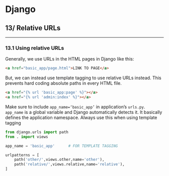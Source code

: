 # Django

## 13/ Relative URLs

---

### 13.1 Using relative URLs

Generally, we use URLs in the HTML pages in Django like this:

```html
<a href="basic_app/page.html">LINK TO PAGE</a>
```

But, we can instead use template tagging to use relative URLs instead. This prevents hard coding absolute paths in every HTML file.

```html
<a href="{% url 'basic_app:page' %}"></a>
<a href="{% url 'admin:index' %}"></a>
```

Make sure to include `app_name=‘basic_app’` in application’s `urls.py`. `app_name` is a global variable and Django automatically detects it. It basically defines the application namespace. Always use this when using template tagging

```py
from django.urls import path
from . import views

app_name = 'basic_app'		# FOR TEMPLATE TAGGING

urlpatterns = [
	path('other/',views.other,name='other'),
	path('relative/',views.relative,name='relative'),
]
```

